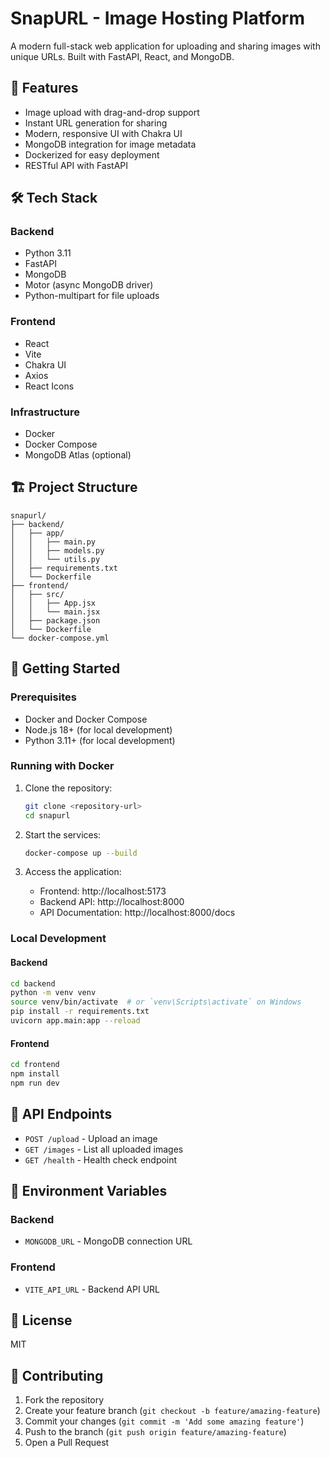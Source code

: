 # SnapURL - Image Hosting Platform

A modern full-stack web application for uploading and sharing images with unique URLs. Built with FastAPI, React, and MongoDB.

## 🚀 Features

- Image upload with drag-and-drop support
- Instant URL generation for sharing
- Modern, responsive UI with Chakra UI
- MongoDB integration for image metadata
- Dockerized for easy deployment
- RESTful API with FastAPI

## 🛠️ Tech Stack

### Backend
- Python 3.11
- FastAPI
- MongoDB
- Motor (async MongoDB driver)
- Python-multipart for file uploads

### Frontend
- React
- Vite
- Chakra UI
- Axios
- React Icons

### Infrastructure
- Docker
- Docker Compose
- MongoDB Atlas (optional)

## 🏗️ Project Structure

```
snapurl/
├── backend/
│   ├── app/
│   │   ├── main.py
│   │   ├── models.py
│   │   └── utils.py
│   ├── requirements.txt
│   └── Dockerfile
├── frontend/
│   ├── src/
│   │   ├── App.jsx
│   │   └── main.jsx
│   ├── package.json
│   └── Dockerfile
└── docker-compose.yml
```

## 🚀 Getting Started

### Prerequisites
- Docker and Docker Compose
- Node.js 18+ (for local development)
- Python 3.11+ (for local development)

### Running with Docker

1. Clone the repository:
   ```bash
   git clone <repository-url>
   cd snapurl
   ```

2. Start the services:
   ```bash
   docker-compose up --build
   ```

3. Access the application:
   - Frontend: http://localhost:5173
   - Backend API: http://localhost:8000
   - API Documentation: http://localhost:8000/docs

### Local Development

#### Backend
```bash
cd backend
python -m venv venv
source venv/bin/activate  # or `venv\Scripts\activate` on Windows
pip install -r requirements.txt
uvicorn app.main:app --reload
```

#### Frontend
```bash
cd frontend
npm install
npm run dev
```

## 📝 API Endpoints

- `POST /upload` - Upload an image
- `GET /images` - List all uploaded images
- `GET /health` - Health check endpoint

## 🔧 Environment Variables

### Backend
- `MONGODB_URL` - MongoDB connection URL

### Frontend
- `VITE_API_URL` - Backend API URL

## 📄 License

MIT

## 👥 Contributing

1. Fork the repository
2. Create your feature branch (`git checkout -b feature/amazing-feature`)
3. Commit your changes (`git commit -m 'Add some amazing feature'`)
4. Push to the branch (`git push origin feature/amazing-feature`)
5. Open a Pull Request 
